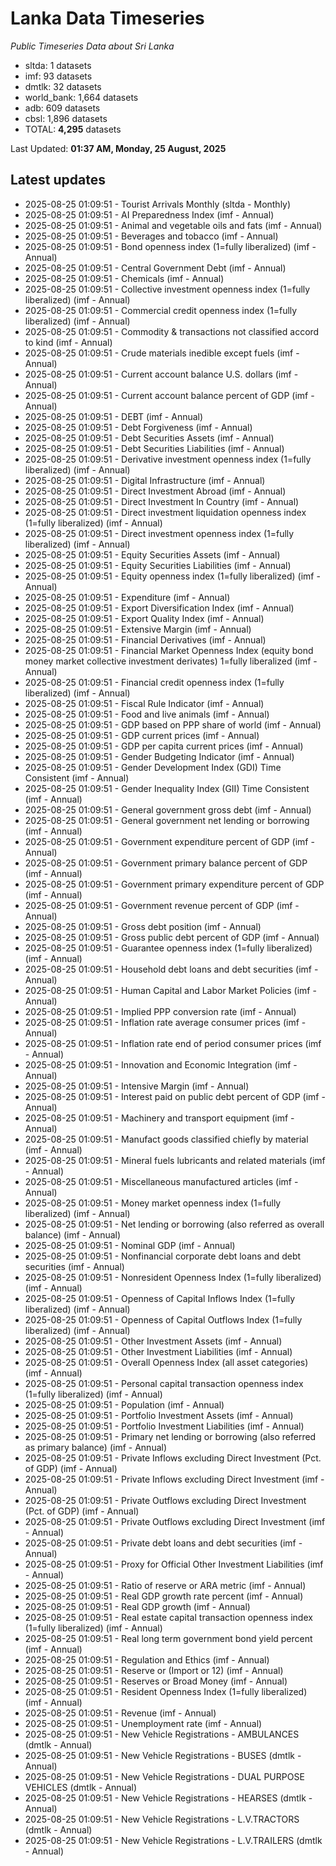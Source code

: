 # Lanka Data Timeseries
*Public Timeseries Data about Sri Lanka*

* sltda: 1 datasets
* imf: 93 datasets
* dmtlk: 32 datasets
* world_bank: 1,664 datasets
* adb: 609 datasets
* cbsl: 1,896 datasets
* TOTAL: **4,295** datasets

Last Updated: **01:37 AM, Monday, 25 August, 2025**

## Latest updates

* 2025-08-25 01:09:51 - Tourist Arrivals Monthly (sltda - Monthly)
* 2025-08-25 01:09:51 - AI Preparedness Index (imf - Annual)
* 2025-08-25 01:09:51 - Animal and vegetable oils and fats (imf - Annual)
* 2025-08-25 01:09:51 - Beverages and tobacco (imf - Annual)
* 2025-08-25 01:09:51 - Bond openness index (1=fully liberalized) (imf - Annual)
* 2025-08-25 01:09:51 - Central Government Debt (imf - Annual)
* 2025-08-25 01:09:51 - Chemicals (imf - Annual)
* 2025-08-25 01:09:51 - Collective investment openness index (1=fully liberalized) (imf - Annual)
* 2025-08-25 01:09:51 - Commercial credit openness index (1=fully liberalized) (imf - Annual)
* 2025-08-25 01:09:51 - Commodity & transactions not classified accord to kind (imf - Annual)
* 2025-08-25 01:09:51 - Crude materials inedible except fuels (imf - Annual)
* 2025-08-25 01:09:51 - Current account balance U.S. dollars (imf - Annual)
* 2025-08-25 01:09:51 - Current account balance percent of GDP (imf - Annual)
* 2025-08-25 01:09:51 - DEBT (imf - Annual)
* 2025-08-25 01:09:51 - Debt Forgiveness (imf - Annual)
* 2025-08-25 01:09:51 - Debt Securities Assets (imf - Annual)
* 2025-08-25 01:09:51 - Debt Securities Liabilities (imf - Annual)
* 2025-08-25 01:09:51 - Derivative investment openness index (1=fully liberalized) (imf - Annual)
* 2025-08-25 01:09:51 - Digital Infrastructure (imf - Annual)
* 2025-08-25 01:09:51 - Direct Investment Abroad (imf - Annual)
* 2025-08-25 01:09:51 - Direct Investment In Country (imf - Annual)
* 2025-08-25 01:09:51 - Direct investment liquidation openness index (1=fully liberalized) (imf - Annual)
* 2025-08-25 01:09:51 - Direct investment openness index (1=fully liberalized) (imf - Annual)
* 2025-08-25 01:09:51 - Equity Securities Assets (imf - Annual)
* 2025-08-25 01:09:51 - Equity Securities Liabilities (imf - Annual)
* 2025-08-25 01:09:51 - Equity openness index (1=fully liberalized) (imf - Annual)
* 2025-08-25 01:09:51 - Expenditure (imf - Annual)
* 2025-08-25 01:09:51 - Export Diversification Index (imf - Annual)
* 2025-08-25 01:09:51 - Export Quality Index (imf - Annual)
* 2025-08-25 01:09:51 - Extensive Margin (imf - Annual)
* 2025-08-25 01:09:51 - Financial Derivatives (imf - Annual)
* 2025-08-25 01:09:51 - Financial Market Openness Index (equity bond money market collective investment derivates) 1=fully liberalized (imf - Annual)
* 2025-08-25 01:09:51 - Financial credit openness index (1=fully liberalized) (imf - Annual)
* 2025-08-25 01:09:51 - Fiscal Rule Indicator (imf - Annual)
* 2025-08-25 01:09:51 - Food and live animals (imf - Annual)
* 2025-08-25 01:09:51 - GDP based on PPP share of world (imf - Annual)
* 2025-08-25 01:09:51 - GDP current prices (imf - Annual)
* 2025-08-25 01:09:51 - GDP per capita current prices (imf - Annual)
* 2025-08-25 01:09:51 - Gender Budgeting Indicator (imf - Annual)
* 2025-08-25 01:09:51 - Gender Development Index (GDI) Time Consistent (imf - Annual)
* 2025-08-25 01:09:51 - Gender Inequality Index (GII) Time Consistent (imf - Annual)
* 2025-08-25 01:09:51 - General government gross debt (imf - Annual)
* 2025-08-25 01:09:51 - General government net lending or borrowing (imf - Annual)
* 2025-08-25 01:09:51 - Government expenditure percent of GDP (imf - Annual)
* 2025-08-25 01:09:51 - Government primary balance percent of GDP (imf - Annual)
* 2025-08-25 01:09:51 - Government primary expenditure percent of GDP (imf - Annual)
* 2025-08-25 01:09:51 - Government revenue percent of GDP (imf - Annual)
* 2025-08-25 01:09:51 - Gross debt position (imf - Annual)
* 2025-08-25 01:09:51 - Gross public debt percent of GDP (imf - Annual)
* 2025-08-25 01:09:51 - Guarantee openness index (1=fully liberalized) (imf - Annual)
* 2025-08-25 01:09:51 - Household debt loans and debt securities (imf - Annual)
* 2025-08-25 01:09:51 - Human Capital and Labor Market Policies (imf - Annual)
* 2025-08-25 01:09:51 - Implied PPP conversion rate (imf - Annual)
* 2025-08-25 01:09:51 - Inflation rate average consumer prices (imf - Annual)
* 2025-08-25 01:09:51 - Inflation rate end of period consumer prices (imf - Annual)
* 2025-08-25 01:09:51 - Innovation and Economic Integration (imf - Annual)
* 2025-08-25 01:09:51 - Intensive Margin (imf - Annual)
* 2025-08-25 01:09:51 - Interest paid on public debt percent of GDP (imf - Annual)
* 2025-08-25 01:09:51 - Machinery and transport equipment (imf - Annual)
* 2025-08-25 01:09:51 - Manufact goods classified chiefly by material (imf - Annual)
* 2025-08-25 01:09:51 - Mineral fuels lubricants and related materials (imf - Annual)
* 2025-08-25 01:09:51 - Miscellaneous manufactured articles (imf - Annual)
* 2025-08-25 01:09:51 - Money market openness index (1=fully liberalized) (imf - Annual)
* 2025-08-25 01:09:51 - Net lending or borrowing (also referred as overall balance) (imf - Annual)
* 2025-08-25 01:09:51 - Nominal GDP (imf - Annual)
* 2025-08-25 01:09:51 - Nonfinancial corporate debt loans and debt securities (imf - Annual)
* 2025-08-25 01:09:51 - Nonresident Openness Index (1=fully liberalized) (imf - Annual)
* 2025-08-25 01:09:51 - Openness of Capital Inflows Index (1=fully liberalized) (imf - Annual)
* 2025-08-25 01:09:51 - Openness of Capital Outflows Index (1=fully liberalized) (imf - Annual)
* 2025-08-25 01:09:51 - Other Investment Assets (imf - Annual)
* 2025-08-25 01:09:51 - Other Investment Liabilities (imf - Annual)
* 2025-08-25 01:09:51 - Overall Openness Index (all asset categories) (imf - Annual)
* 2025-08-25 01:09:51 - Personal capital transaction openness index (1=fully liberalized) (imf - Annual)
* 2025-08-25 01:09:51 - Population (imf - Annual)
* 2025-08-25 01:09:51 - Portfolio Investment Assets (imf - Annual)
* 2025-08-25 01:09:51 - Portfolio Investment Liabilities (imf - Annual)
* 2025-08-25 01:09:51 - Primary net lending or borrowing (also referred as primary balance) (imf - Annual)
* 2025-08-25 01:09:51 - Private Inflows excluding Direct Investment (Pct. of GDP) (imf - Annual)
* 2025-08-25 01:09:51 - Private Inflows excluding Direct Investment (imf - Annual)
* 2025-08-25 01:09:51 - Private Outflows excluding Direct Investment (Pct. of GDP) (imf - Annual)
* 2025-08-25 01:09:51 - Private Outflows excluding Direct Investment (imf - Annual)
* 2025-08-25 01:09:51 - Private debt loans and debt securities (imf - Annual)
* 2025-08-25 01:09:51 - Proxy for Official Other Investment Liabilities (imf - Annual)
* 2025-08-25 01:09:51 - Ratio of reserve or ARA metric (imf - Annual)
* 2025-08-25 01:09:51 - Real GDP growth rate percent (imf - Annual)
* 2025-08-25 01:09:51 - Real GDP growth (imf - Annual)
* 2025-08-25 01:09:51 - Real estate capital transaction openness index (1=fully liberalized) (imf - Annual)
* 2025-08-25 01:09:51 - Real long term government bond yield percent (imf - Annual)
* 2025-08-25 01:09:51 - Regulation and Ethics (imf - Annual)
* 2025-08-25 01:09:51 - Reserve or (Import or 12) (imf - Annual)
* 2025-08-25 01:09:51 - Reserves or Broad Money (imf - Annual)
* 2025-08-25 01:09:51 - Resident Openness Index (1=fully liberalized) (imf - Annual)
* 2025-08-25 01:09:51 - Revenue (imf - Annual)
* 2025-08-25 01:09:51 - Unemployment rate (imf - Annual)
* 2025-08-25 01:09:51 - New Vehicle Registrations - AMBULANCES (dmtlk - Annual)
* 2025-08-25 01:09:51 - New Vehicle Registrations - BUSES (dmtlk - Annual)
* 2025-08-25 01:09:51 - New Vehicle Registrations - DUAL PURPOSE VEHICLES (dmtlk - Annual)
* 2025-08-25 01:09:51 - New Vehicle Registrations - HEARSES (dmtlk - Annual)
* 2025-08-25 01:09:51 - New Vehicle Registrations - L.V.TRACTORS (dmtlk - Annual)
* 2025-08-25 01:09:51 - New Vehicle Registrations - L.V.TRAILERS (dmtlk - Annual)